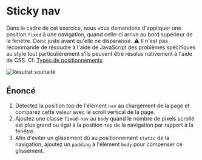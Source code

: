 # Sticky nav

Dans le cadre de cet exercice, nous vous demandons d'appliquer une position `fixed` à une navigation, quand celle-ci arrive au bord supérieur de la fenêtre. Donc juste avant qu'elle ne disparaisse. ⚠️ Il n'est pas recommandé de résoudre à l'aide de JavaScript des problèmes spécifiques au style tout particulièrement s’ils peuvent être résolus nativement à l'aide de CSS. Cf. [Types de positionnements](https://developer.mozilla.org/fr/docs/Web/CSS/position)

![Résultat souhaité](./readme.gif)

## Énoncé

1. Détectez la position top de l'élément `nav` au chargement de la page et comparez cette valeur avec le scroll vertical de la page.
2. Ajoutez une classe `fixed-nav` au `body` quand le nombre de pixels scrollé est plus grand ou égal à la position `top` de la navigation par rapport à la fenêtre.
3. Afin d'éviter un glissement dû au positionnement `static` de la navigation, ajoutez un `padding` à l'élément `body` pour compenser ce glissement.

